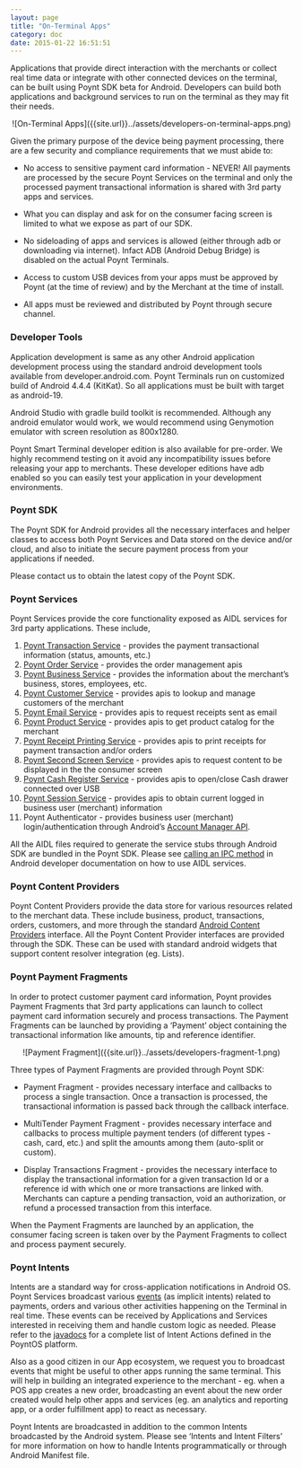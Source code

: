 ```yaml
---
layout: page
title: "On-Terminal Apps"
category: doc
date: 2015-01-22 16:51:51
---
```



Applications that provide direct interaction with the merchants or collect real time data or integrate with other connected devices on the terminal, can be built using Poynt SDK beta for Android. Developers can build both applications and background services to run on the terminal as they may fit their needs.

<center>
![On-Terminal Apps]({{site.url}}../assets/developers-on-terminal-apps.png)
</center>

Given the primary purpose of the device being payment processing, there are a few security and compliance requirements that we must abide to:

* No access to sensitive payment card information - NEVER! All payments are processed by the secure Poynt Services on the terminal and only the processed payment transactional information is shared with 3rd party apps and services.

* What you can display and ask for on the consumer facing screen is limited to what we expose as part of our SDK.

* No sideloading of apps and services is allowed (either through adb or downloading via internet). Infact ADB (Android Debug Bridge) is disabled on the actual Poynt Terminals.

* Access to custom USB devices from your apps must be approved by Poynt (at the time of review) and by the Merchant at the time of install.

* All apps must be reviewed and distributed by Poynt through secure channel.

### Developer Tools

Application development is same as any other Android application development process using the standard android development tools available from developer.android.com. Poynt Terminals run on customized build of Android 4.4.4 (KitKat). So all applications must be built with target as android-19.

Android Studio with gradle build toolkit is recommended. Although any android emulator would work, we would recommend using Genymotion emulator with screen resolution as 800x1280.

Poynt Smart Terminal developer edition is also available for pre-order. We highly recommend testing on it avoid any incompatibility issues before releasing your app to merchants. These developer editions have adb enabled so you can easily test your application in your development environments.

### Poynt SDK

The Poynt SDK for Android provides all the necessary interfaces and helper classes to access both Poynt Services and Data stored on the device and/or cloud, and also to initiate the secure payment process from your applications if needed.

Please contact us to obtain the latest copy of the Poynt SDK.

### Poynt Services

Poynt Services provide the core functionality exposed as AIDL services for 3rd party applications. These include,

1. [Poynt Transaction Service]({{site.url}}../javadoc/co/poynt/os/services/v1/IPoyntTransactionService.html) - provides the payment transactional information (status, amounts, etc.)
2. [Poynt Order Service]({{site.url}}../javadoc/co/poynt/os/services/v1/IPoyntOrderService.html) - provides the order management apis
3. [Poynt Business Service]({{site.url}}../javadoc/co/poynt/os/services/v1/IPoyntBusinessService.html) - provides the information about the merchant’s business, stores, employees, etc.
4. [Poynt Customer Service]({{site.url}}../javadoc/co/poynt/os/services/v1/IPoyntCustomerService.html) - provides apis to lookup and manage customers of the merchant
5. [Poynt Email Service]({{site.url}}../javadoc/co/poynt/os/services/v1/IPoyntEmailService.html) - provides apis to request receipts sent as email
6. [Poynt Product Service]({{site.url}}../javadoc/co/poynt/os/services/v1/IPoyntProductService.html) - provides apis to get product catalog for the merchant
7. [Poynt Receipt Printing Service]({{site.url}}../javadoc/co/poynt/os/services/v1/IPoyntProductService.html) - provides apis to print receipts for payment transaction and/or orders
8. [Poynt Second Screen Service]({{site.url}}../javadoc/co/poynt/os/services/v1/IPoyntSecondScreenService.html) - provides apis to request content to be displayed in the the consumer screen
9. [Poynt Cash Register Service]({{site.url}}../javadoc/co/poynt/os/services/v1/IPoyntCashRegisterService.html) - provides apis to open/close Cash drawer connected over USB
10. [Poynt Session Service]({{site.url}}../javadoc/co/poynt/os/services/v1/IPoyntSessionService.html) - provides apis to obtain current logged in business user (merchant) information
11. Poynt Authenticator - provides business user (merchant) login/authentication through Android’s [Account Manager API](http://developer.android.com/reference/android/accounts/AccountManager.html).

All the AIDL files required to generate the service stubs through Android SDK are bundled in the Poynt SDK. Please see [calling an IPC method](http://developer.android.com/guide/components/aidl.html#Calling) in Android developer documentation on how to use AIDL services.

### Poynt Content Providers

Poynt Content Providers provide the data store for various resources related to the merchant data. These include business, product, transactions, orders, customers, and more through the standard [Android Content Providers](http://developer.android.com/guide/topics/providers/content-providers.html) interface. All the Poynt Content Provider interfaces are provided through the SDK. These can be used with standard android widgets that support content resolver integration (eg. Lists).

### Poynt Payment Fragments

In order to protect customer payment card information, Poynt provides Payment Fragments that 3rd party applications can launch to collect payment card information securely and process transactions. The Payment Fragments can be launched by providing a ‘Payment’ object containing the transactional information like amounts, tip and reference identifier.

<center>
![Payment Fragment]({{site.url}}../assets/developers-fragment-1.png)
</center>

Three types of Payment Fragments are provided through Poynt SDK:

* Payment Fragment - provides necessary interface and callbacks to process a single transaction. Once a transaction is processed, the transactional information is passed back through the callback interface.

* MultiTender Payment Fragment - provides necessary interface and callbacks to process multiple payment tenders (of different types - cash, card, etc.) and split the amounts among them (auto-split or custom).

* Display Transactions Fragment - provides the necessary interface to display the transactional information for a given transaction Id or a reference id with which one or more transactions are linked with. Merchants can capture a pending transaction, void an authorization, or refund a processed transaction from this interface.

When the Payment Fragments are launched by an application, the consumer facing screen is taken over by the Payment Fragments to collect and process payment securely.

### Poynt Intents

Intents are a standard way for cross-application notifications in Android OS. Poynt Services broadcast various [events]({{site.url}}../javadoc/co/poynt/os/model/Intents.html) (as implicit intents) related to payments, orders and various other activities happening on the Terminal in real time. These events can be received by Applications and Services interested in receiving them and handle custom logic as needed. Please refer to the [javadocs]({{site.url}}../javadoc/co/poynt/os/model/Intents.html) for a complete list of Intent Actions defined in the PoyntOS platform.

Also as a good citizen in our App ecosystem, we request you to broadcast events that might be useful to other apps running the same terminal. This will help in building an integrated experience to the merchant - eg. when a POS app creates a new order, broadcasting an event about the new order created would help other apps and services (eg. an analytics and reporting app, or a order fulfillment app) to react as necessary.

Poynt Intents are broadcasted in addition to the common Intents broadcasted by the Android system. Please see ‘Intents and Intent Filters’ for more information on how to handle Intents programmatically or through Android Manifest file.
